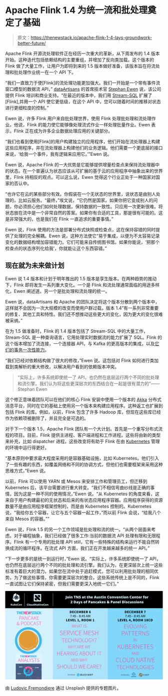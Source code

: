 # Apache Flink 1.4 为统一流和批处理奠定了基础

> 原文：<https://thenewstack.io/apache-flink-1-4-lays-groundwork-better-future/>

Apache Flink 开源流处理软件正在经历一次重大的革新，从下周发布的 1.4 版本开始。这种迭代包括依赖结构的主要重组，并增加了反向类加载。这个版本的 Flink 做了大量工作，让用户为即将到来的 1.5 版本做好准备，该版本旨在将流处理和批处理作业统一在一个 API 下。

“我们一直致力于使[Flink]的流处理功能更加强大。我们一开始是一个带有事件流窗口模型的数据流 API，” [dataArtisans](https://data-artisans.com/) 的首席技术官 [Stephan Ewen](https://twitter.com/stephanewen) 说，该公司提供 Flink 培训和商业支持。“在最近的版本中，我们用 [Stream-SQL](http://flink.apache.org/news/2016/05/24/stream-sql.html) 扩展了[Flink],并用一个 API 使它更低级，在这个 API 中，您可以随着时间的推移对状态进行更细粒度的控制。”

Ewen 说，许多 Flink 用户来自批处理世界，使用 Flink 处理批处理和流处理作业。他说，Flink 的能力使它能够像处理流式作业一样处理批量作业。Ewen 表示，Flink 正在成为许多企业数据处理应用的关键部分。

“我们也看到使用[Flink]的用户构建独立的应用程序，他们开始在流处理器上构建这些应用程序，并在流处理器上构建他们的业务逻辑。他们需要一个更底层的接口来说，‘给我一个事件，我有逻辑来应用它。’”Ewen 说。

Ewen 说，Apache Flink 的一大优势是它能够提供增量检查点来保持流处理器中的状态。在一个普遍认为状态应该从可扩展的基于云的应用程序中抽象出来的世界里，Flink 持相反的观点。可以这么说，Ewen 觉得这个行业正处于一种国家对国家的否认中。

“也许它在云的某些部分有效。你假装在一个无状态的世界里，说状态是由别人处理的，比如云服务。“最终，”埃文说，“它仍然是国家。如果你把它变成别人的问题，你必须担心他们如何处理数据，保持数据的一致性。只应用一次更新很难。将状态放在流中是一个非常自然的答案。如果你有合适的工具，那是很有可能的。这是非常强大的，也是我们在 Flink 一直追求的重要事情。”

Ewen 说，Flink 使用的方法是部署分布式快照或检查点，这在保持容错的同时提供了处理的完全解耦。Ewen 说，这种方法使它“易于集成，以便为不太容易记录变化的数据结构增加容错能力。它们可能来自传统图书馆。如果你能说，‘把那个检查点的状态序列化给我’，你就能让这个东西容错。”

## 现在就为未来做计划

Ewen 说 1.4 版本和计划于明年推出的 1.5 版本是孪生版本。在两种趋势的推动下，Flink 即将发生一系列重大变化。一个是 Flink 和流处理通常面临的用途多样化，Ewen 阐述道。另一个是批处理和流处理的统一。

Ewen 说，dataArtisans 和 Apache 的团队决定将这个版本分散到两个版本中，这样就不会因为一次大规模的改变而使用户群过载。版本 1.4”有一系列非常重要的修复、其他工具和特性。我们还不想推动这些更大的变化，因为更大的变化很难被采纳。”

在为 1.5 做准备时，Flink 的 1.4 版本包括了 Stream-SQL 中的大量工作，Stream-SQL 是一种查询语言，它用处理实时数据流的能力扩展了 SQL。Flink 的这个版本增加了流连接，一个连接器 API，与 Kafka 的更高版本的集成，以及[它们的事务一次性能力](https://thenewstack.io/apache-kafka-1-0-released-exactly/)。

“我们已经对依赖结构做了很大的修改，”Ewen 说。这包括对 Flink 如何进行类加载到类解析的重大修改，以解决用户看到的依赖版本冲突。

> “实际上，许多系统即使统一了 API，也仍然在底层运行两个不同的批处理和流引擎。我们认为将这些更深层次的东西结合在一起是很有潜力的”——Stephan Ewen

这个修正意味着团队可以在他们的核心 Flink 安装中使用一个版本的 [Akka](https://akka.io/) 分布式消息平台，同时在它的基础上使用另一个版本来构建应用程序。这种返工也扩展到包括 Flink 的库。例如，以前，Flink 包含了许多 Hadoop 库，但现在这些库已经作为依赖项被删除了，并且完全是可选的。

对于下一个版本 1.5，Apache Flink 团队有一个大计划。首先是一个重写分布式流程的项目。目前，Flink 提供主进程、客户端进程和工作进程。这些将由新的类型来补充，比如 dispatcher 进程。这些改变将有助于 Flink 在由 [Kubernetes](/category/kubernetes/) 管理的环境中运行得更好。

“基本原则中要求最大程度采用的是容器基础设施，比如 Kubernetes。他们引入了一些有趣的东西，如覆盖网络和不同的协调方式，但他们也需要框架来采用这种思维方式，”Ewen 说。

以前，Flink 可以使用 YARN 或 Mesos 来安排工作和管理员工，但迁移到 Kubernetes 后，该平台需要进行重大转变。“我们不相信弯曲纱线是正确的事情，因为这是一种不同的使用情况，”Ewen 说。“从 Kubernetes 的角度来看，这来自于用户构建最初的无状态和后来的有状态应用程序容器。应用程序获得的资源数量不是由应用程序框架控制的，而是由 Kubernetes 控制的。Kubernetes 说，“我给你五个容器，让它与五个容器一起工作，”而以前 Flink 会说，“给我八个来自 Mesos 的容器。”"

Ewen 说，Flink 1.5 的另一个工作领域是批处理和流的统一。“从两个层面来考虑。对于编程抽象，我们已经做了很多工作:当前的数据流 API 处理有限和无限程序。Flink 有一个专用的批处理 API still，它有一些特殊的结构来运行不能自然转换成流的循环程序。在流式 API 方面，我们正在开发越来越多的统一 API。”

“下一步更多的是统一到运行时，”Ewen 说。“实际上，许多系统即使统一了 API，也仍然在底层运行两个不同的批处理和流引擎。我们认为，在更深层次上统一这些标准有着巨大的潜力。如果您在流中处于追赶模式，您可以利用批处理的相同优势。为了做这些事情，你需要更深层次的整合。这些系统传统上是不同的，Flink 一直试图让它们保持紧密，但我们需要更深入地统一它们。”

![](img/ab2d93ae308f27465bb0f36106f05ddc.png)

由 [Ludovic Fremondiere](https://unsplash.com/@ludovicphoto) 通过 Unsplash 提供的专题图片。

<svg xmlns:xlink="http://www.w3.org/1999/xlink" viewBox="0 0 68 31" version="1.1"><title>Group</title> <desc>Created with Sketch.</desc></svg>